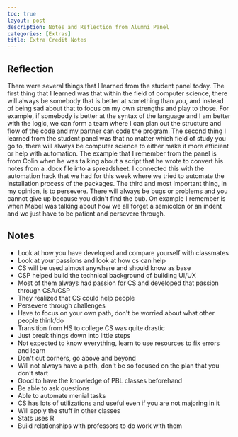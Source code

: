 ```yaml
---
toc: true
layout: post
description: Notes and Reflection from Alumni Panel
categories: [Extras]
title: Extra Credit Notes
---
```


## Reflection

There were several things that I learned from the student panel today. The first thing that I learned was that within the field of computer science, there will always be somebody that is better at something than you, and instead of being sad about that to focus on my own strengths and play to those. For example, if somebody is better at the syntax of the language and I am better with the logic, we can form a team where I can plan out the structure and flow of the code and my partner can code the program. The second thing I learned from the student panel was that no matter which field of study you go to, there will always be computer science to either make it more efficient or help with automation. The example that I remember from the panel is from Colin when he was talking about a script that he wrote to convert his notes from a .docx file into a spreadsheet. I connected this with the automation hack that we had for this week where we tried to automate the installation process of the packages. The third and most important thing, in my opinion, is to persevere. There will always be bugs or problems and you cannot give up because you didn't find the bub. On example I remember is when Mabel was talking about how we all forget a semicolon or an indent and we just have to be patient and persevere through.

## Notes

- Look at how you have developed and compare yourself with classmates
- Look at your passions and look at how cs can help
- CS will be used almost anywhere and should know as base
- CSP helped build the technical background of building UI/UX
- Most of them always had passion for CS and developed that passion through CSA/CSP
- They realized that CS could help people
- Persevere through challenges
- Have to focus on your own path, don't be worried about what other people think/do
- Transition from HS to college CS was quite drastic
- Just break things down into little steps
- Not expected to know everything, learn to use resources to fix errors and learn
- Don't cut corners, go above and beyond
- Will not always have a path, don't be so focused on the plan that you don't start
- Good to have the knowledge of PBL classes beforehand
- Be able to ask questions
- Able to automate menial tasks
- CS has lots of utilizations and useful even if you are not majoring in it
- Will apply the stuff in other classes
- Stats uses R
- Build relationships with professors to do work with them
